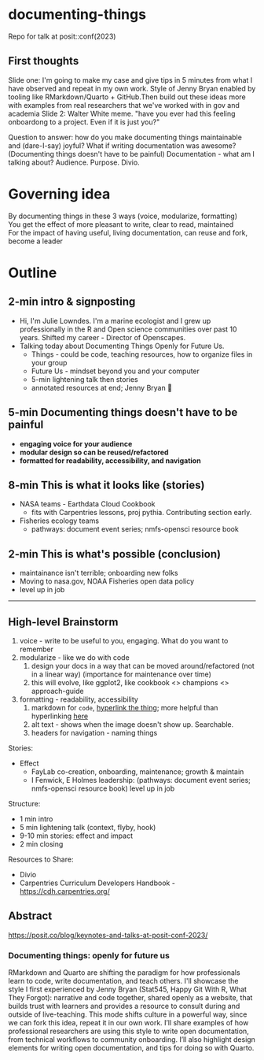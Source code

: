 # documenting-things
Repo for talk at posit::conf(2023)

## First thoughts

Slide one: I'm going to make my case and give tips in 5 minutes from what I have observed and repeat in my own work. Style of Jenny Bryan enabled by tooling like RMarkdown/Quarto + GitHub.Then build out these ideas more with examples from real researchers that we've worked with in gov and academia
Slide 2: Walter White meme. "have you ever had this feeling onboardong to a project. Even if it is just you?"

Question to answer: how do you make documenting things maintainable and (dare-I-say) joyful?
What if writing documentation was awesome? (Documenting things doesn't have to be painful)
Documentation - what am I talking about? Audience. Purpose. Divio. 

# Governing idea

By documenting things in these 3 ways (voice, modularize, formatting)  
You get the effect of more pleasant to write, clear to read, maintained  
For the impact of having useful, living documentation, can reuse and fork, become a leader

# Outline 

## 2-min intro & signposting
- Hi, I'm Julie Lowndes. I'm a marine ecologist and I grew up professionally in the R and Open science communities over past 10 years. Shifted my career - Director of Openscapes. 
- Talking today about Documenting Things Openly for Future Us.
  - Things - could be code, teaching resources, how to organize files in your group
  - Future Us - mindset beyond you and your computer
  - 5-min lightening talk then stories
  - annotated resources at end; Jenny Bryan 💙

## 5-min Documenting things doesn't have to be painful
- **engaging voice for your audience**
- **modular design so can be reused/refactored**
- **formatted for readability, accessibility, and navigation**

## 8-min This is what it looks like (stories)

- NASA teams - Earthdata Cloud Cookbook
  - fits with Carpentries lessons, proj pythia. Contributing section early. 
- Fisheries ecology teams
  - pathways: document event series; nmfs-opensci resource book

## 2-min This is what's possible (conclusion)

- maintainance isn't terrible; onboarding new folks
- Moving to nasa.gov, NOAA Fisheries open data policy
- level up in job

***

## High-level Brainstorm 
1. voice - write to be useful to you, engaging. What do you want to remember
1. modularize - like we do with code
    1. design your docs in a way that can be moved around/refactored (not in a linear way) (importance for maintenance over time)
    2. this will evolve, like ggplot2, like cookbook <> champions <> approach-guide
1. formatting - readability, accessibility
    1. markdown for `code`, [hyperlink the thing](); more helpful than hyperlinking [here]()
    2. alt text - shows when the image doesn't show up. Searchable.
    3. headers for navigation - naming things

Stories: 
- Effect
  - FayLab co-creation, onboarding, maintenance; growth & maintain
  - I Fenwick, E Holmes leadership: (pathways: document event series; nmfs-opensci resource book) level up in job

Structure: 
- 1 min intro
- 5 min lightening talk (context, flyby, hook)
- 9-10 min stories: effect and impact
- 2 min closing

Resources to Share: 

- Divio
- Carpentries Curriculum Developers Handbook - https://cdh.carpentries.org/

## Abstract
https://posit.co/blog/keynotes-and-talks-at-posit-conf-2023/

### Documenting things: openly for future us

RMarkdown and Quarto are shifting the paradigm for how professionals learn to code, write documentation, and teach others. I'll showcase the style I first experienced by Jenny Bryan (Stat545, Happy Git With R, What They Forgot): narrative and code together, shared openly as a website, that builds trust with learners and provides a resource to consult during and outside of live-teaching. This mode shifts culture in a powerful way, since we can fork this idea, repeat it in our own work. I’ll share examples of how professional researchers are using this style to write open documentation, from technical workflows to community onboarding. I’ll also highlight design elements for writing open documentation, and tips for doing so with Quarto.
